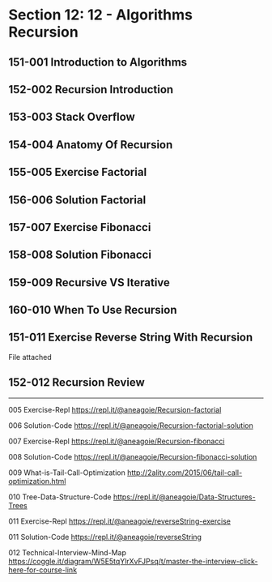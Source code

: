 # Section 12: 12 - Algorithms Recursion

## 151-001 Introduction to Algorithms
## 152-002 Recursion Introduction
## 153-003 Stack Overflow
## 154-004 Anatomy Of Recursion
## 155-005 Exercise Factorial
## 156-006 Solution Factorial
## 157-007 Exercise Fibonacci
## 158-008 Solution Fibonacci
## 159-009 Recursive VS Iterative
## 160-010 When To Use Recursion
## 151-011 Exercise Reverse String With Recursion
File attached

## 152-012 Recursion Review

---

005 Exercise-Repl
https://repl.it/@aneagoie/Recursion-factorial

006 Solution-Code
https://repl.it/@aneagoie/Recursion-factorial-solution

007 Exercise-Repl
https://repl.it/@aneagoie/Recursion-fibonacci

008 Solution-Code
https://repl.it/@aneagoie/Recursion-fibonacci-solution

009 What-is-Tail-Call-Optimization
http://2ality.com/2015/06/tail-call-optimization.html

010 Tree-Data-Structure-Code
https://repl.it/@aneagoie/Data-Structures-Trees

011 Exercise-Repl
https://repl.it/@aneagoie/reverseString-exercise

011 Solution-Code
https://repl.it/@aneagoie/reverseString

012 Technical-Interview-Mind-Map
https://coggle.it/diagram/W5E5tqYlrXvFJPsq/t/master-the-interview-click-here-for-course-link
